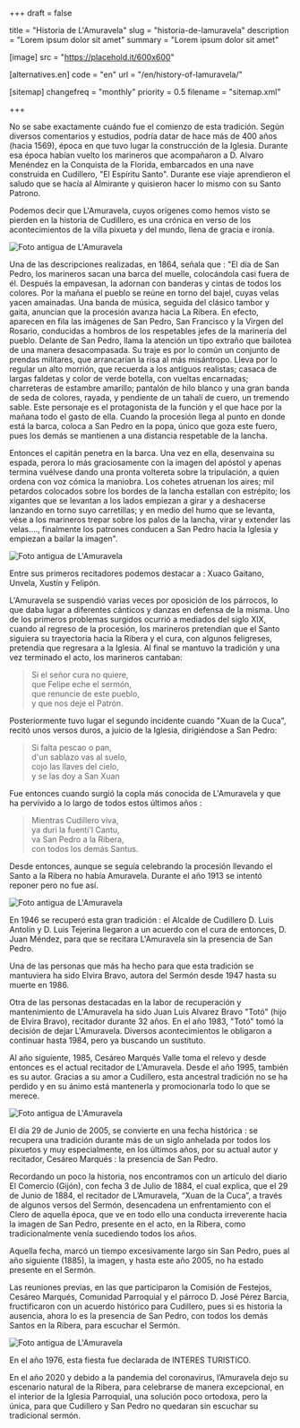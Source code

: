 +++
draft = false

title = "Historia de L'Amuravela"
slug = "historia-de-lamuravela"
description = "Lorem ipsum dolor sit amet"
summary = "Lorem ipsum dolor sit amet"

[image]
    src = "https://placehold.it/600x600"

[alternatives.en]
    code = "en"
    url = "/en/history-of-lamuravela/"

[sitemap]
  changefreq = "monthly"
  priority = 0.5
  filename = "sitemap.xml"

+++

No se sabe exactamente cuándo fue el comienzo de esta tradición. Según diversos comentarios y  estudios, podría datar de hace más de 400 años (hacia 1569), época en que tuvo lugar la construcción de la Iglesia. Durante esa época habían vuelto los marineros que acompañaron a D. Alvaro Menéndez en la Conquista de la Florida, embarcados en una nave construida en Cudillero, "El Espíritu Santo". Durante ese viaje aprendieron el saludo que se hacía al Almirante y quisieron hacer lo mismo con su Santo Patrono.

Podemos decir que L'Amuravela, cuyos orígenes como hemos visto se pierden en la historia de Cudillero, es una crónica en verso de los acontecimientos de la villa pixueta y del mundo, llena de gracia e ironía.

![Foto antigua de L'Amuravela](/images/lamuravela-01.jpg)

Una de las descripciones realizadas, en 1864, señala que : "El día de San Pedro, los marineros sacan una barca del muelle, colocándola casi fuera de él. Después la empavesan, la adornan con banderas y cintas de todos los colores. Por la mañana el pueblo se reúne en torno del bajel, cuyas velas yacen amainadas. Una banda de música, seguida del clásico tambor y gaita, anuncian que la procesión avanza hacia La Ribera. En efecto, aparecen en fila las imágenes de San Pedro, San Francisco y la Virgen del Rosario, conducidas a hombros de los respetables jefes de la marinería del pueblo. Delante de San Pedro, llama la atención un tipo extraño que bailotea de una manera desacompasada. Su traje es por lo común un conjunto de  prendas militares, que arrancarían la risa al más misántropo. Lleva por lo regular un alto morrión, que recuerda a los antiguos realistas; casaca de largas faldetas y color de verde botella, con vueltas encarnadas; charreteras de estambre amarillo; pantalón de hilo blanco y una gran banda de seda de colores, rayada, y pendiente de un tahalí de cuero, un tremendo sable. Este personaje es el protagonista de la función y el que hace por la mañana todo el gasto de ella. Cuando la procesión llega al punto en donde está la barca, coloca a San Pedro en la popa, único que goza este fuero, pues los demás se mantienen a una distancia respetable de la lancha.

Entonces el capitán penetra en la barca. Una vez en ella, desenvaina su espada, perora lo más graciosamente con la imagen del apóstol y apenas termina vuélvese dando una pronta voltereta sobre la tripulación, a quien ordena con voz cómica la maniobra. Los cohetes atruenan los aires; mil petardos colocados sobre los bordes de la lancha estallan con estrépito; los xigantes que se levantan a los lados empiezan a girar y a deshacerse lanzando en torno suyo carretillas; y en medio del humo que se levanta, vése a los marineros trepar sobre los palos de la lancha, virar y extender las velas...., finalmente los patrones conducen a San Pedro hacia la Iglesia y empiezan a bailar la imagen".

![Foto antigua de L'Amuravela](/images/lamuravela-02.jpg)

Entre sus primeros recitadores podemos destacar a : Xuaco Gaitano, Unvela, Xustín y Felipón.

L'Amuravela se suspendió varias veces por oposición de los párrocos, lo que daba lugar a diferentes cánticos y danzas en defensa de la misma.
Uno de los primeros problemas surgidos ocurrió a mediados del siglo XIX, cuando al regreso de la procesión, los marineros pretendían que el Santo siguiera su trayectoria hacia la Ribera y el cura, con algunos feligreses, pretendía que regresara a la Iglesia. Al final se mantuvo la tradición y una vez terminado el acto, los marineros cantaban:

> Si el señor cura no quiere,\
que Felipe eche el sermón,\
que renuncie de este pueblo,\
y que nos deje el Patrón.

Posteriormente tuvo lugar el segundo incidente cuando "Xuan de la Cuca", recitó unos versos duros, a juicio de la Iglesia, dirigiéndose a San Pedro:

> Si falta pescao o pan,\
d'un sablazo vas al suelo,\
cojo las llaves del cielo,\
y se las doy a San Xuan

Fue entonces cuando surgió la copla más conocida de L'Amuravela y que ha pervivido a lo largo de todos estos últimos años :

> Mientras Cudillero viva,\
ya duri la fuenti'l Cantu,\
va San Pedro a la Ribera,\
con todos los demás Santus.

Desde entonces, aunque se seguía celebrando la procesión llevando el Santo a la Ribera no había Amuravela.
Durante el año 1913 se intentó reponer pero no fue así.

![Foto antigua de L'Amuravela](/images/lamuravela-03.jpg)

En 1946 se recuperó esta gran tradición : el Alcalde de Cudillero D. Luis Antolín y D. Luis Tejerina llegaron a un acuerdo con el cura de entonces, D. Juan Méndez, para que se recitara L'Amuravela sin la presencia de San Pedro.

Una de las personas que más ha hecho para que esta tradición se mantuviera ha sido Elvira Bravo, autora del Sermón desde 1947 hasta su muerte en 1986.

Otra de las personas destacadas en la labor de recuperación y mantenimiento de L'Amuravela ha sido Juan Luis Alvarez Bravo "Totó" (hijo de Elvira Bravo), recitador durante 32 años. En el año 1983, "Totó" tomó la decisión de dejar L'Amuravela. Diversos acontecimientos le obligaron a continuar hasta 1984, pero ya buscando un sustituto.

Al año siguiente, 1985, Cesáreo Marqués Valle toma el relevo y desde entonces es el actual recitador de L'Amuravela. Desde el año 1995, también es su autor. Gracias a su amor a Cudillero, esta ancestral tradición no se ha perdido y en su ánimo está mantenerla y promocionarla todo lo que se merece.

![Foto antigua de L'Amuravela](/images/lamuravela-04.jpg)

El día 29 de Junio de 2005, se convierte en una fecha histórica : se recupera una tradición durante más de un siglo anhelada por todos los pixuetos y muy especialmente, en los últimos años, por su actual autor y recitador, Cesáreo Marqués : la presencia de San Pedro.

Recordando un poco la historia, nos encontramos con un artículo del diario El Comercio (Gijón), con fecha 3 de Julio de 1884, el cual explica, que el 29 de Junio de 1884, el recitador de L’Amuravela, “Xuan de la Cuca”, a través de algunos versos del Sermón, desencadena un enfrentamiento con el Clero de aquella época, que ve en todo ello una conducta irreverente hacia la imagen de San Pedro, presente en el acto, en la Ribera, como tradicionalmente venía sucediendo todos los años.

Aquella fecha, marcó un tiempo excesivamente largo sin San Pedro, pues al año siguiente (1885), la imagen, y hasta este año 2005, no ha estado presente en el Sermón.

Las reuniones previas, en las que participaron la Comisión de Festejos, Cesáreo Marqués, Comunidad Parroquial y el párroco D. José Pérez Barcia, fructificaron con un acuerdo histórico para Cudillero, pues si es historia la ausencia, ahora lo es la presencia de San Pedro, con todos los demás Santos en la Ribera, para escuchar el Sermón.

![Foto antigua de L'Amuravela](/images/lamuravela-05.jpg)

En el año 1976, esta fiesta fue declarada de INTERES TURISTICO.

En el año 2020 y debido a la pandemia del coronavirus, l’Amuravela dejo su escenario natural de la Ribera, para celebrarse de manera excepcional, en el interior de la Iglesia Parroquial, una solución poco ortodoxa, pero la única, para que Cudillero y San Pedro no quedaran sin escuchar su tradicional sermón.
